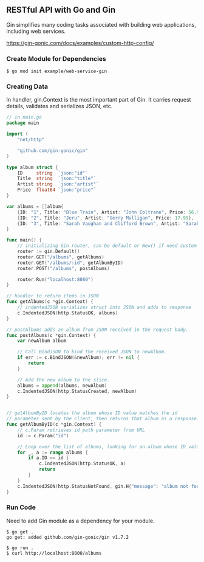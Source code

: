## RESTful API with Go and Gin

Gin simplifies many coding tasks associated with building web applications, including web services.

https://gin-gonic.com/docs/examples/custom-http-config/

### Create Module for Dependencies

```console
$ go mod init example/web-service-gin
```

### Creating Data

In handler, gin.Context is the most important part of Gin. It carries request details, validates and serializes JSON, etc.

```go
// in main.go
package main

import (
    "net/http"

    "github.com/gin-gonic/gin"
)

type album struct {
    ID     string  `json:"id"`
    Title  string  `json:"title"`
    Artist string  `json:"artist"`
    Price  float64 `json:"price"`
}

var albums = []album{
    {ID: "1", Title: "Blue Train", Artist: "John Coltrane", Price: 56.99},
    {ID: "2", Title: "Jeru", Artist: "Gerry Mulligan", Price: 17.99},
    {ID: "3", Title: "Sarah Vaughan and Clifford Brown", Artist: "Sarah Vaughan", Price: 39.99},
}

func main() {
    // initializing Gin router, can be default or New() if need custom middleware
    router := gin.Default()
    router.GET("/albums", getAlbums)
    router.GET("/albums/:id", getAlbumByID)
    router.POST("/albums", postAlbums)

    router.Run("localhost:8080")
}

// handler to return items in JSON
func getAlbums(c *gin.Context) {
    // indentedJSON serializes struct into JSON and adds to response
    c.IndentedJSON(http.StatusOK, albums)
}

// postAlbums adds an album from JSON received in the request body.
func postAlbums(c *gin.Context) {
    var newAlbum album

    // Call BindJSON to bind the received JSON to newAlbum.
    if err := c.BindJSON(&newAlbum); err != nil {
        return
    }

    // Add the new album to the slice.
    albums = append(albums, newAlbum)
    c.IndentedJSON(http.StatusCreated, newAlbum)
}


// getAlbumByID locates the album whose ID value matches the id
// parameter sent by the client, then returns that album as a response.
func getAlbumByID(c *gin.Context) {
    // c.Param retrieves id path parameter from URL
    id := c.Param("id")

    // Loop over the list of albums, looking for an album whose ID value matches the parameter.
    for _, a := range albums {
        if a.ID == id {
            c.IndentedJSON(http.StatusOK, a)
            return
        }
    }
    c.IndentedJSON(http.StatusNotFound, gin.H{"message": "album not found"})
}
```

### Run Code

Need to add Gin module as a dependency for your module.

```console
$ go get .
go get: added github.com/gin-gonic/gin v1.7.2

$ go run .
$ curl http://localhost:8000/albums
```
